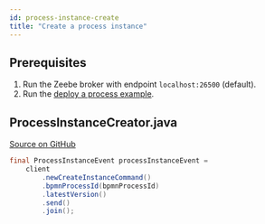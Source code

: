 ```yaml
---
id: process-instance-create
title: "Create a process instance"
---
```


## Prerequisites

1. Run the Zeebe broker with endpoint `localhost:26500` (default).
1. Run the [deploy a process example](process-deploy.md).

## ProcessInstanceCreator.java

[Source on GitHub](https://github.com/camunda-cloud/zeebe/tree/develop/samples/src/main/java/io/camunda/zeebe/example/process/ProcessInstanceCreator.java)

```java
final ProcessInstanceEvent processInstanceEvent =
    client
        .newCreateInstanceCommand()
        .bpmnProcessId(bpmnProcessId)
        .latestVersion()
        .send()
        .join();
```
